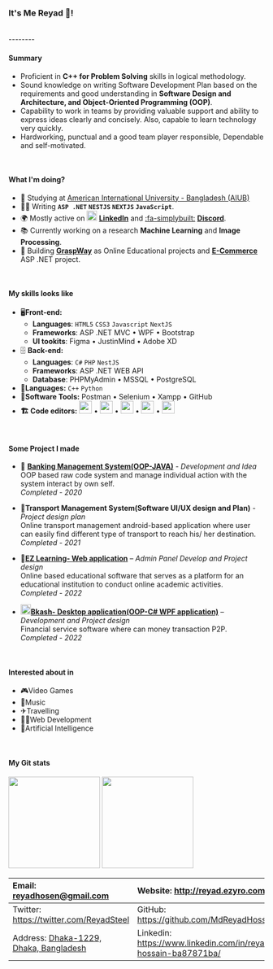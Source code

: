### It's Me Reyad 👋!

<br>
--------
<br>

#### Summary
- Proficient in **C++ for Problem Solving** skills in logical methodology.
- Sound knowledge on writing Software Development Plan based on the requirements and good understanding in **Software Design and Architecture, and Object-Oriented Programming (OOP)**.
- Capability to work in teams by providing valuable support and ability to express ideas clearly and concisely. Also, capable to learn technology very quickly.
- Hardworking, punctual and a good team player responsible, Dependable and self-motivated.
<br>

#### What I'm doing?
- 🏢 Studying at [American International University - Bangladesh (AIUB)](http://https://www.aiub.edu/ "American International University - Bangladesh (AIUB)")
- 👨‍💻 Writing **`ASP .NET` `NESTJS` `NEXTJS` `JavaScript`**.
- 🌍 Mostly active on <a href="https://www.linkedin.com/in/reyad-hossain-ba87871ba/"><img src="https://cdn-icons-png.flaticon.com/512/174/174857.png" height=20></a> [**LinkedIn**](https://www.linkedin.com/in/reyad-hossain-ba87871ba/ "LinkedIn")<!--[LinkedIn](https://www.linkedin.com/in/reyad-hossain-ba87871ba/)--> and [:fa-simplybuilt:](https://discord.gg/AuNMSCQK ":fa-simplybuilt:") [**Discord**](https://discord.gg/AuNMSCQK "Discord").
- 📚 Currently working on a research **Machine Learning** and **Image Processing**.
- 🔬 Building [**GraspWay**](https://github.com/MdReyadHossain/GraspWay "**GraspWay**") as Online Educational projects and [**E-Commerce**](https://github.com/MdReyadHossain?tab=repositories "**E-Commerce**") ASP .NET project.
<br>

#### My skills looks like
- 🖥**Front-end:**
	- **Languages**: `HTML5` `CSS3` `Javascript` `NextJS`
	- **Frameworks**: ASP .NET MVC • WPF • Bootstrap
	- **UI tookits**: Figma • JustinMind • Adobe XD
- 🗄️ **Back-end:**
	- **Languages**: `C#` `PHP` `NestJS`
	- **Frameworks**: ASP .NET WEB API
	- **Database**: PHPMyAdmin • MSSQL • PostgreSQL
- 📜**Languages:** `C++` `Python`
- 🎡**Software Tools:** Postman • Selenium • Xampp • GitHub
- **🏗️ Code editors:**
<a href="https://visualstudio.microsoft.com/"><img src="https://1000logos.net/wp-content/uploads/2020/08/Visual-Studio-Logo.png" height=25></a> • <a href="https://code.visualstudio.com/"><img src="https://seeklogo.com/images/V/visual-studio-code-logo-449D71944F-seeklogo.com.png" height=25></a> • <a href="https://notepad-plus-plus.org/"><img src="https://notepad-plus-plus.org/images/logo.svg" height=25></a> • <a href="https://www.jetbrains.com/pycharm/"><img src="https://upload.wikimedia.org/wikipedia/commons/thumb/1/1d/PyCharm_Icon.svg/1024px-PyCharm_Icon.svg.png" height=25></a> • <a href="https://www.sublimetext.com/"><img src="https://upload.wikimedia.org/wikipedia/en/d/d2/Sublime_Text_3_logo.png" height=25></a>
<br>

#### Some Project I made
- 🏦 [**Banking Management System(OOP-JAVA)**](https://github.com/MdReyadHossain/Banking_System-Console_Application "Banking Management System(OOP-JAVA)") - *Development and Idea* <br>OOP based raw code system and manage individual action with the system interact by own self.<br>*Completed - 2020*
- 🚚**Transport Management System(Software UI/UX design and Plan)** - *Project design plan*<br>Online transport management android-based application where user can easily find different type of transport to reach his/ her destination.<br>*Completed - 2021*

- 📖[**EZ Learning- Web application**](https://github.com/MdReyadHossain/EZ_Learning "**EZ Learning- Web application**") – *Admin Panel Develop and Project design*<br>Online based educational software that serves as a platform for an educational institution to conduct online academic activities.<br>*Completed - 2022*
- <img src="https://logos-download.com/wp-content/uploads/2022/01/BKash_Logo_icon-700x662.png" height=20>[**Bkash- Desktop application(OOP-C# WPF application)**](https://github.com/MdReyadHossain/bKash_Windows_Application "**Bkash- Desktop application(OOP-C# WPF application)**") – *Development and Project design*<br>Financial service software where can money transaction P2P.<br>*Completed - 2022*
<br>

#### Interested about in
- 🎮Video Games
- 🎵Music
- ✈Travelling 
- 👨‍💻Web Development
- 📑Artificial Intelligence 

<br>

#### My Git stats
<p float="left">
<img height="180em" src="https://github-readme-stats.vercel.app/api?username=MdReyadHossain" />

<img height="180em" src="https://github-readme-stats.vercel.app/api/top-langs/?username=MdReyadHossain"/>
</p>

|  Email: reyadhosen@gmail.com | Website: http://reyad.ezyro.com/   |
| :------------ | :------------ |
|  Twitter: https://twitter.com/ReyadSteel | GitHub: https://github.com/MdReyadHossain  |
|  Address: [Dhaka-1229, Dhaka, Bangladesh](https://goo.gl/maps/FmVuZRXUfsQqAatc6 "Dhaka-1229, Dhaka, Bangladesh") |  Linkedin: https://www.linkedin.com/in/reyad-hossain-ba87871ba/ |
